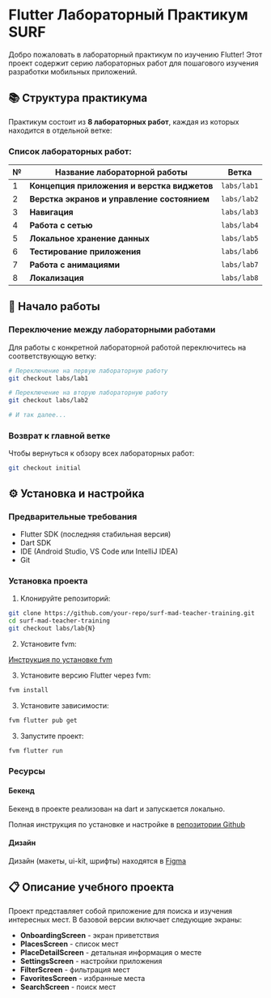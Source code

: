 # Flutter Лабораторный Практикум SURF

Добро пожаловать в лабораторный практикум по изучению Flutter! Этот проект содержит серию лабораторных работ для пошагового изучения разработки мобильных приложений.

## 📚 Структура практикума

Практикум состоит из **8 лабораторных работ**, каждая из которых находится в отдельной ветке:

### Список лабораторных работ:

| № | Название лабораторной работы | Ветка |
|---|------------------------------|-------|
| 1 | **Концепция приложения и верстка виджетов** | `labs/lab1` |
| 2 | **Верстка экранов и управление состоянием** | `labs/lab2` |  
| 3 | **Навигация** | `labs/lab3` |
| 4 | **Работа с сетью** | `labs/lab4` |
| 5 | **Локальное хранение данных** | `labs/lab5` |
| 6 | **Тестирование приложения** | `labs/lab6` |
| 7 | **Работа с анимациями** | `labs/lab7` |
| 8 | **Локализация** | `labs/lab8` |

## 🚀 Начало работы

### Переключение между лабораторными работами

Для работы с конкретной лабораторной работой переключитесь на соответствующую ветку:

```bash
# Переключение на первую лабораторную работу
git checkout labs/lab1

# Переключение на вторую лабораторную работу  
git checkout labs/lab2

# И так далее...
```

### Возврат к главной ветке

Чтобы вернуться к обзору всех лабораторных работ:

```bash
git checkout initial
```

## ⚙️ Установка и настройка

### Предварительные требования

- Flutter SDK (последняя стабильная версия)
- Dart SDK
- IDE (Android Studio, VS Code или IntelliJ IDEA)
- Git

### Установка проекта

1. Клонируйте репозиторий:
```bash
git clone https://github.com/your-repo/surf-mad-teacher-training.git
cd surf-mad-teacher-training
git checkout labs/lab{N}
```

2. Установите fvm:

[Инструкция по установке fvm](https://fvm.app/documentation/getting-started/installation)

3. Установите версию Flutter через fvm:
```bash
fvm install
```

3. Установите зависимости:
```bash
fvm flutter pub get
```

3. Запустите проект:
```bash
fvm flutter run
```

### Ресурсы

#### Бекенд

Бекенд в проекте реализован на dart и запускается локально.

Полная инструкция по установке и настройке в [репозитории Github](https://github.com/surfstudio/flutter-course-backend/tree/fix/update_backend)


#### Дизайн

Дизайн (макеты, ui-kit, шрифты) находятся в [Figma](https://www.figma.com/design/JrGzLgTRY4s8bXyZ90qwZJ/Flutter-training-lab?node-id=0-1&t=3QRZarRlELv2rIRO-1)

## 📋 Описание учебного проекта

Проект представляет собой приложение для поиска и изучения интересных мест. В базовой версии включает следующие экраны:

- **OnboardingScreen** - экран приветствия
- **PlacesScreen** - список мест
- **PlaceDetailScreen** - детальная информация о месте
- **SettingsScreen** - настройки приложения
- **FilterScreen** - фильтрация мест
- **FavoritesScreen** - избранные места
- **SearchScreen** - поиск мест
